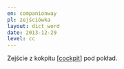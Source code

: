 ```yaml
---
en: companionway
pl: zejściówka
layout: dict_word
date: 2013-12-29
level: cc
---
```


Zejście z kokpitu [[cockpit](/dict/yacht-parts/deck/cockpit.html)] pod pokład.
